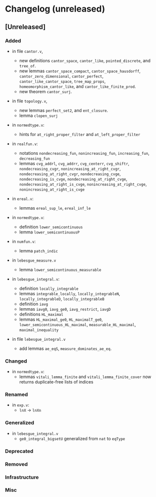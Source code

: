 # Changelog (unreleased)

## [Unreleased]

### Added

- in file `cantor.v`,
  + new definitions `cantor_space`, `cantor_like`, `pointed_discrete`, and 
    `tree_of`.
  + new lemmas `cantor_space_compact`, `cantor_space_hausdorff`, 
    `cantor_zero_dimensional`, `cantor_perfect`, `cantor_like_cantor_space`, 
    `tree_map_props`, `homeomorphism_cantor_like`, and 
    `cantor_like_finite_prod`.
  + new theorem `cantor_surj`.
- in file `topology.v`,
  + new lemmas `perfect_set2`, and `ent_closure`.
  + lemma `clopen_surj`

- in `normedtype.v`:
  + hints for `at_right_proper_filter` and `at_left_proper_filter`

- in `realfun.v`:
  + notations `nondecreasing_fun`, `nonincreasing_fun`,
    `increasing_fun`, `decreasing_fun`
  + lemmas `cvg_addrl`, `cvg_addrr`, `cvg_centerr`, `cvg_shiftr`,
    `nondecreasing_cvgr`,
	`nonincreasing_at_right_cvgr`,
	`nondecreasing_at_right_cvgr`,
	`nondecreasing_cvge`, `nondecreasing_is_cvge`,
	`nondecreasing_at_right_cvge`, `nondecreasing_at_right_is_cvge`,
	`nonincreasing_at_right_cvge`, `nonincreasing_at_right_is_cvge`
- in `ereal.v`:
  + lemmas `ereal_sup_le`, `ereal_inf_le`

- in `normedtype.v`:
  + definition `lower_semicontinuous`
  + lemma `lower_semicontinuousP`

- in `numfun.v`:
  + lemma `patch_indic`

- in `lebesgue_measure.v`
  + lemma `lower_semicontinuous_measurable`

- in `lebesgue_integral.v`:
  + definition `locally_integrable`
  + lemmas `integrable_locally`, `locally_integrableN`, `locally_integrableD`,
    `locally_integrableB`
  + definition `iavg`
  + lemmas `iavg0`, `iavg_ge0`, `iavg_restrict`, `iavgD`
  + definitions `HL_maximal`
  + lemmas `HL_maximal_ge0`, `HL_maximalT_ge0`,
    `lower_semicontinuous_HL_maximal`, `measurable_HL_maximal`,
    `maximal_inequality`
- in file `lebesgue_integral.v`
  + add lemmas `ae_eqS`, `measure_dominates_ae_eq`.

### Changed

- in `normedtype.v`:
  + lemmas `vitali_lemma_finite` and `vitali_lemma_finite_cover` now returns
    duplicate-free lists of indices
  
### Renamed

- in `exp.v`:
  + `lnX` -> `lnXn`

### Generalized

- in `lebesgue_integral.v`
  + `ge0_integral_bigsetU` generalized from `nat` to `eqType`

### Deprecated

### Removed

### Infrastructure

### Misc
